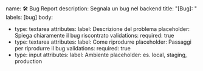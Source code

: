 name: 🛠️ Bug Report
description: Segnala un bug nel backend
title: "[Bug]: "
labels: [bug]
body:
  - type: textarea
    attributes:
      label: Descrizione del problema
      placeholder: Spiega chiaramente il bug riscontrato
    validations:
      required: true
  - type: textarea
    attributes:
      label: Come riprodurre
      placeholder: Passaggi per riprodurre il bug
    validations:
      required: true
  - type: input
    attributes:
      label: Ambiente
      placeholder: es. local, staging, production
